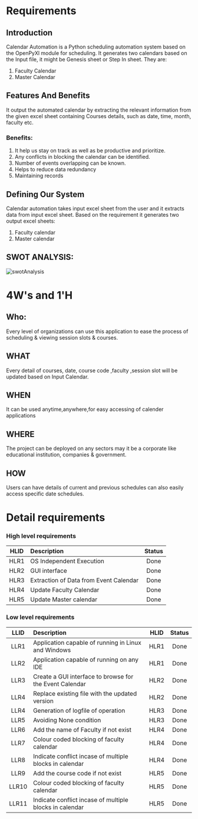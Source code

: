 # Requirements

## Introduction
Calendar Automation is a Python scheduling automation system based on the OpenPyXl module for scheduling.
It generates two calendars based on the Input file, it might be Genesis sheet or Step In sheet. They are:
1. Faculty Calendar
2. Master Calendar

## Features And Benefits
It output the automated calendar by extracting the relevant information from the given excel sheet containing Courses details, such as date, time, month, faculty etc.

### Benefits:
1. It help us stay on track as well as be productive and prioritize.
2. Any conflicts in blocking the calendar can be identified.
3. Number of events overlapping can be known.
4. Helps to reduce data redundancy
5. Maintaining records

## Defining Our System
Calendar automation takes input excel sheet from the user and it extracts data from input excel sheet. 
Based on the requirement it generates two output excel sheets:
1. Faculty calendar
2. Master calendar 

## SWOT ANALYSIS:
![swotAnalysis](https://github.com/GENESIS2021Q1/AdvPythonMiniproject-team-15/blob/main/1_Requirements/swotAnalysis.png)

# 4W&#39;s and 1&#39;H
## Who:
Every level of organizations can use this application to ease the process of scheduling & viewing session slots & courses.
## WHAT
Every detail of courses, date, course code ,faculty ,session slot will be updated based on Input Calendar.
## WHEN
It can be used anytime,anywhere,for easy accessing of calender applications
## WHERE
The project can be deployed on any sectors may it be a corporate like educational institution, companies & government. 
## HOW 
Users can have details of current and previous schedules can also easily access specific date schedules.

# Detail requirements

### High level requirements
|   HLID   |     Description    |    Status   |
| :----: | :---------------- | :---------: |
|  HLR1  | OS Independent Execution |Done |
|  HLR2  | GUI interface |Done |
|  HLR3  | Extraction of Data from Event Calendar|Done|
|  HLR4  | Update Faculty Calendar |Done|
|  HLR5  | Update Master calendar |Done|



### Low level requirements
|   LLID    |     Description    | HLID | Status  |
| :------: | :---------------- | :------: |:------: |
|  LLR1  | Application capable of running in Linux and Windows | HLR1 |Done
|  LLR2  | Application capable of running on any IDE | HLR1 | Done
|  LLR3  | Create a GUI interface to browse for the Event Calendar | HLR2 | Done
|  LLR4  | Replace existing file with the updated version | HLR2 | Done
|  LLR4  | Generation of logfile of operation  | HLR3 | Done
|  LLR5  | Avoiding None condition | HLR3 | Done
|  LLR6  | Add the name of Faculty if not exist | HLR4 | Done
|  LLR7  | Colour coded blocking of faculty calendar | HLR4 | Done
|  LLR8  | Indicate conflict incase of multiple blocks in calendar | HLR4 | Done
|  LLR9  | Add the course code if not exist | HLR5 | Done
|  LLR10  | Colour coded blocking of faculty calendar | HLR5 | Done
|  LLR11  | Indicate conflict incase of multiple blocks in calendar | HLR5 | Done
